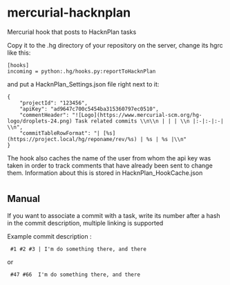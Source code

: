 
# mercurial-hacknplan
Mercurial hook that posts to HacknPlan tasks

Copy it to the .hg directory of your repository on the server, change its hgrc like this:
```
[hooks]
incoming = python:.hg/hooks.py:reportToHacknPlan
```
and put a HacknPlan_Settings.json file right next to it:
```
{
    "projectId": "123456",
    "apiKey": "ad9647c700c5454ba315360797ec0510",
    "commentHeader": "![Logo](https://www.mercurial-scm.org/hg-logo/droplets-24.png) Task related commits \\n\\n | | | \\n |:-|:-|:-| \\n",
    "commitTableRowFormat": "| [%s](https://project.local/hg/reponame/rev/%s) | %s | %s |\\n"
}
```

The hook also caches the name of the user from whom the api key was taken in order to track comments that have already been sent to change them. Information about this is stored in HacknPlan_HookCache.json
#
## Manual


If you want to associate a commit with a task, write its number after a hash in the commit description, multiple linking is supported

Example commit description : 
```
 #1 #2 #3 | I'm do something there, and there
```
or
```
 #47 #66  I'm do something there, and there
```